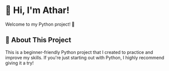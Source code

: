 # 👋 Hi, I'm Athar!

Welcome to my Python project! 🚀

## 🐍 About This Project

This is a beginner-friendly Python project that I created to practice and improve my skills. If you're just starting out with Python, I highly recommend giving it a try!
